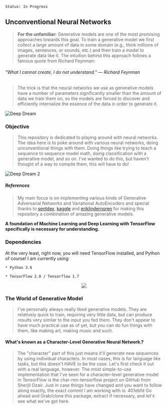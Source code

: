 `Status: In Progress`
## Unconventional Neural Networks
> __For the unfamiliar:__ Generative models are one of the most promising approaches towards this goal. To train a generative model we first collect a large amount of data in some domain (e.g., think millions of images, sentences, or sounds, etc.) and then train a model to generate data like it. The intuition behind this approach follows a famous quote from Richard Feynman:

###### “What I cannot create, I do not understand.” — Richard Feynman
    
> The trick is that the neural networks we use as generative models have a number of parameters significantly smaller than the amount of data we train them on, so the models are forced to discover and efficiently internalize the essence of the data in order to generate it.

![Deep Dream](https://i0.wp.com/www.ideatovalue.com/wp-content/uploads/2016/07/deep-dreams.jpg?ssl=1)

### Objective
> This repository is dedicated to playing around with neural networks. The idea here is to poke around with various neural networks, doing unconventional things with them. Doing things like trying to teach a sequence to sequence model math, doing classification with a generative model, and so on. I've wanted to do this, but haven't thought of a way to compile them, this will have to do!

![Deep Dream 2](https://i.ytimg.com/vi/DgPaCWJL7XI/maxresdefault.jpg)
##### References
> My main focus is on implementing various kinds of Generative Adversarial Networks and Variational AutoEncoders and special thanks to [sentdex](https://pythonprogramming.net/generative-model-python-playing-neural-network-tensorflow/), [kaggle](https://www.kaggle.com/c/generative-dog-images) and [eriklindernoren](https://github.com/eriklindernoren/Keras-GAN) for making this repository a combination of amazing generative models.  

__A foundation of Machine Learning and Deep Learning with TensorFlow specifically is necessary for understanding.__

### Dependencies
At the very least, right now, you will need TensorFlow installed, and Python of course! I am currently using:

    * Python 3.6

    * TensorFlow 2.0 / Tensorflow 1.7

<!-- If you want to follow along on the CPU, you may have trouble with long training times, but you can still do it with a pip install --upgrade tensorflow or pip install -U --pre tensorflow to get the latest version of Tensorflow. If you plan to follow along with TensorFlow on the GPU, then you will also need the to install the Cuda Toolkit and the matching CuDNN. See the TensorFlow install page for which version of CuDNN and the Cuda Toolkit you need. For installing the GPU version of TensorFlow, you can see my TensorFlow-GPU Windows installation tutorial or the Linux Tensorflow-GPU setup tutorial, both of which are with older version of TensorFlow, but the steps are the same (Get TF, CUDA Toolkit, and copy over the CuDNN files).-->

<p align="center">
  <img src="https://camo.githubusercontent.com/15ad5010011227a7ab8c6c77d19b7cc625cced30/687474703a2f2f6572696b6c696e6465726e6f72656e2e73652f696d616765732f67616e5f6d6e697374352e676966">
</p>

### The World of Generative Model
> I've personally always really liked generative models. They are relatively quick to train, requiring very little data, but can produce results very similar to the input you fed them. They don't appear to have much practical use as of yet, but you can do fun things with them, like making art, making music and such.

#### **What's known as a Character-Level Generative Neural Network.?** 
> The "character" part of this just means it'll generate new sequences by using individual characters. In most cases, this is for language like tasks, but this doesn't HAVE to be the case. Let's first check it out with a real language, however. The most simple-to-use implementation that I've seen for a character-level generative model in TensorFlow is the char-rnn-tensorflow project on GitHub from Sherjil Ozair. Just in case things have changed and you want to follow along exactly, the exact commit I am working with is: 401ebfd Go ahead and Grab/clone this package, extract if necessary, and let's see what we've got here.
